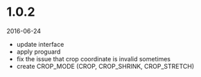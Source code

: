 # 1.0.2
2016-06-24

- update interface
- apply proguard
- fix the issue that crop coordinate is invalid sometimes
- create CROP_MODE (CROP, CROP_SHRINK, CROP_STRETCH)